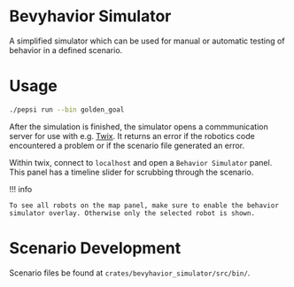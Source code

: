 # Bevyhavior Simulator

A simplified simulator which can be used for manual or automatic testing of behavior in a defined scenario.

# Usage

```sh
./pepsi run --bin golden_goal
```

After the simulation is finished, the simulator opens a commmunication server for use with e.g. [Twix](./twix.md).
It returns an error if the robotics code encountered a problem or if the scenario file generated an error.


Within twix, connect to `localhost` and open a `Behavior Simulator` panel.
This panel has a timeline slider for scrubbing through the scenario.

!!! info

    To see all robots on the map panel, make sure to enable the behavior simulator overlay. Otherwise only the selected robot is shown.

# Scenario Development

Scenario files be found at `crates/bevyhavior_simulator/src/bin/`.
